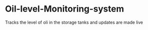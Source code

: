 # Oil-level-Monitoring-system
Tracks the level of oli in the storage tanks and updates are made live
